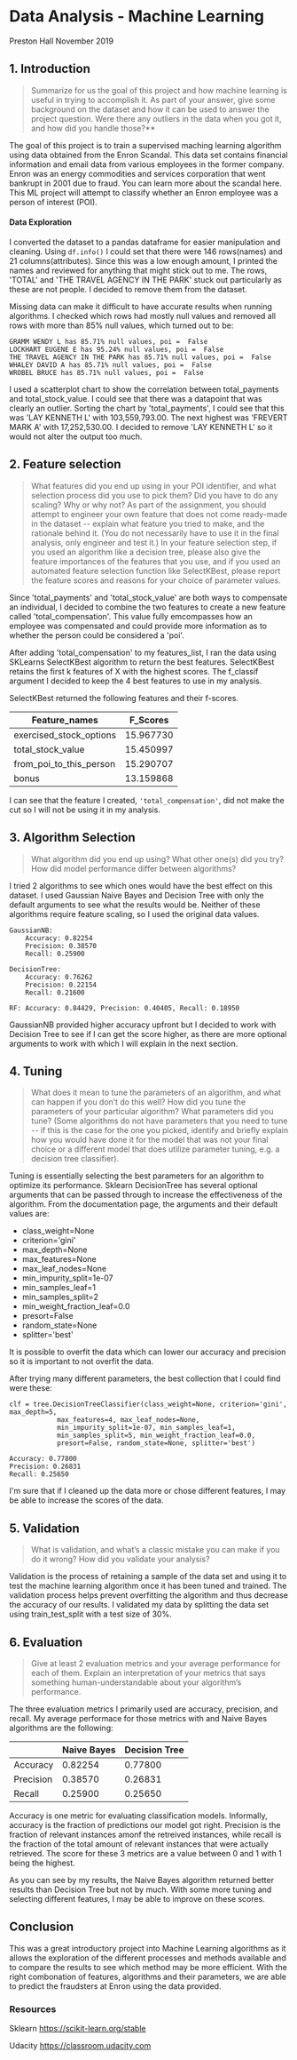 # Data Analysis - Machine Learning
Preston Hall 
November 2019

## 1. Introduction 

> Summarize for us the goal of this project and how machine learning is useful in trying to accomplish it. As part of your answer, give some background on the dataset and how it can be used to answer the project question. Were there any outliers in the data when you got it, and how did you handle those?**

The goal of this project is to train a supervised maching learning algorithm using data obtained from the Enron Scandal. This data set contains financial information and email data from various employees in the former company. Enron was an energy commodities and services corporation that went bankrupt in 2001 due to fraud. You can learn more about the scandal here. This ML project will attempt to classify whether an Enron employee was a person of interest (POI).


#### Data Exploration

I converted the dataset to a pandas dataframe for easier manipulation and cleaning. Using `df.info()` I could set that there were 146 rows(names) and 21 columns(attributes). Since this was a low enough amount, I printed the names and reviewed for anything that might stick out to me. The rows, 'TOTAL' and 'THE TRAVEL AGENCY IN THE PARK' stuck out particularly as these are not people. I decided to remove them from the dataset. 

Missing data can make it difficult to have accurate results when running algorithms. I checked which rows had mostly null values and removed all rows with more than 85% null values, which turned out to be: 

```
GRAMM WENDY L has 85.71% null values, poi =  False
LOCKHART EUGENE E has 95.24% null values, poi =  False
THE TRAVEL AGENCY IN THE PARK has 85.71% null values, poi =  False
WHALEY DAVID A has 85.71% null values, poi =  False
WROBEL BRUCE has 85.71% null values, poi =  False
```


I used a scatterplot chart to show the correlation between total_payments and total_stock_value. I could see that there was a datapoint that was clearly an outlier. Sorting the chart by 'total_payments', I could see that this was 'LAY KENNETH L' with 103,559,793.00. The next highest was 'FREVERT MARK A' with 17,252,530.00. I decided to remove 'LAY KENNETH L' so it would not alter the output too much. 


## 2. Feature selection

> What features did you end up using in your POI identifier, and what selection process did you use to pick them? Did you have to do any scaling? Why or why not? As part of the assignment, you should attempt to engineer your own feature that does not come ready-made in the dataset -- explain what feature you tried to make, and the rationale behind it. (You do not necessarily have to use it in the final analysis, only engineer and test it.) In your feature selection step, if you used an algorithm like a decision tree, please also give the feature importances of the features that you use, and if you used an automated feature selection function like SelectKBest, please report the feature scores and reasons for your choice of parameter values.


Since 'total_payments' and 'total_stock_value' are both ways to compensate an individual, I decided to combine the two features to create a new feature called 'total_compensation'. This value fully emcompasses how an employee was compensated and could provide more information as to whether the person could be considered a 'poi'.

After adding 'total_compensation' to my features_list, I ran the data using SKLearns SelectKBest algorithm to return the best features. SelectKBest retains the first k features of X with the highest scores.  The f_classif argument I decided to keep the 4 best features to use in my analysis. 

SelectKBest returned the following features and their f-scores. 

| Feature_names  |  F_Scores |
| --- | --- |
| exercised_stock_options | 15.967730 |
|  total_stock_value | 15.450997 |
| from_poi_to_this_person |  15.290707 |
|  bonus |  13.159868 |

I can see that the feature I created, `'total_compensation'`, did not make the cut so I will not be using it in my analysis. 


## 3. Algorithm Selection

> What algorithm did you end up using? What other one(s) did you try? How did model performance differ between algorithms?


I tried 2 algorithms to see which ones would have the best effect on this dataset. I used Gaussian Naive Bayes and Decision Tree with only the default arguments to see what the results would be. Neither of these algorithms require feature scaling, so I used the original data values.

```
GaussianNB: 
    Accuracy: 0.82254 
    Precision: 0.38570
    Recall: 0.25900

DecisionTree: 
    Accuracy: 0.76262
    Precision: 0.22154
    Recall: 0.21600

RF: Accuracy: 0.84429, Precision: 0.40405, Recall: 0.18950
```

GaussianNB provided higher accuracy upfront but I decided to work with Decision Tree to see if I can get the score higher, as there are more optional arguments to work with which I will explain in the next section.

## 4. Tuning

> What does it mean to tune the parameters of an algorithm, and what can happen if you don’t do this well? How did you tune the parameters of your particular algorithm? What parameters did you tune? (Some algorithms do not have parameters that you need to tune -- if this is the case for the one you picked, identify and briefly explain how you would have done it for the model that was not your final choice or a different model that does utilize parameter tuning, e.g. a decision tree classifier).


Tuning is essentially selecting the best parameters for an algorithm to optimize its performance. Sklearn DecisionTree has several optional arguments that can be passed through to increase the effectiveness of the algorithm. From the documentation page, the arguments and their default values are:

- class_weight=None 
- criterion='gini' 
- max_depth=None
- max_features=None 
- max_leaf_nodes=None
- min_impurity_split=1e-07 
- min_samples_leaf=1
- min_samples_split=2 
- min_weight_fraction_leaf=0.0
- presort=False
- random_state=None 
- splitter='best'

It is possible to overfit the data which can lower our accuracy and precision so it is important to not overfit the data. 

After trying many different parameters, the best collection that I could find were these:

```
clf = tree.DecisionTreeClassifier(class_weight=None, criterion='gini', max_depth=5,
            max_features=4, max_leaf_nodes=None,
            min_impurity_split=1e-07, min_samples_leaf=1,
            min_samples_split=5, min_weight_fraction_leaf=0.0,
            presort=False, random_state=None, splitter='best')

```

```
Accuracy: 0.77800             
Precision: 0.26831       
Recall: 0.25650
```

I'm sure that if I cleaned up the data more or chose different features, I may be able to increase the scores of the data. 


## 5. Validation
> What is validation, and what’s a classic mistake you can make if you do it wrong? How did you validate your analysis?


Validation is the process of retaining a sample of the data set and using it to test the machine learning algorithm once it has been tuned and trained. The validation process helps prevent overfitting the algorithm and thus decrease the accuracy of our results. I validated my data by splitting the data set using train_test_split with a test size of 30%.




## 6. Evaluation

> Give at least 2 evaluation metrics and your average performance for each of them. Explain an interpretation of your metrics that says something human-understandable about your algorithm’s performance.


The three evaluation metrics I primarily used are accuracy, precision, and recall. My average performace for those metrics with and Naive Bayes algorithms are the following:

|    |  Naive Bayes | Decision Tree |
| --- | --- | --- |
| Accuracy | 0.82254  | 0.77800  |
|  Precision | 0.38570 | 0.26831   |
| Recall | 0.25900  | 0.25650 |

Accuracy is one metric for evaluating classification models. Informally, accuracy is the fraction of predictions our model got right. Precision is the fraction of relevant instances amonf the retreived instances, while recall is the fraction of the total amount of relevant instances that were actually retrieved. The score for these 3 metrics are a value between 0 and 1 with 1 being the highest. 

As you can see by my results, the Naive Bayes algorithm returned better results than Decision Tree but not by much. With some more tuning and selecting different features, I may be able to improve on these scores. 

## Conclusion


This was a great introductory project into Machine Learning algorithms as it allows the exploration of the different processes and methods available and to compare the results to see which method may be more efficient. With the right combonation of features, algorithms and their parameters, we are able to predict the fraudsters at Enron using the data provided. 


### Resources

Sklearn https://scikit-learn.org/stable

Udacity https://classroom.udacity.com

